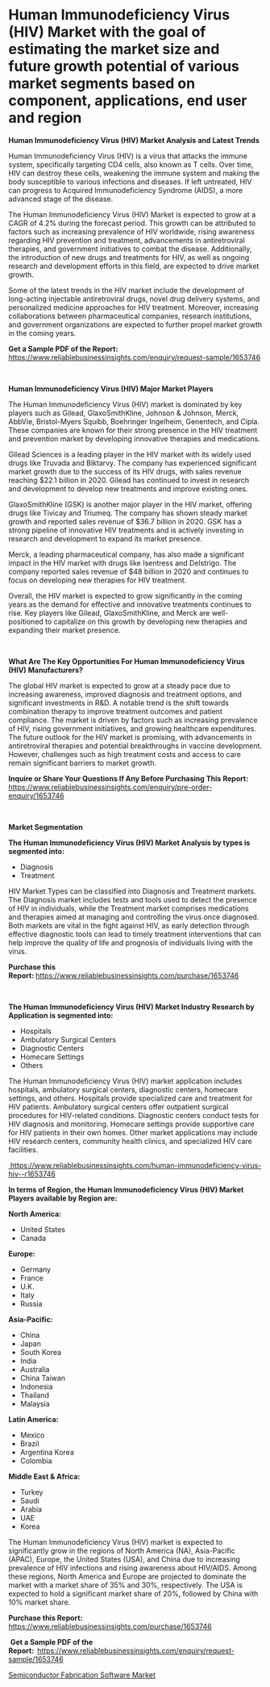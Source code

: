 <p><h1>Human Immunodeficiency Virus (HIV) Market with the goal of estimating the market size and future growth potential of various market segments based on component, applications, end user and region</h1></p><p><strong>Human Immunodeficiency Virus (HIV) Market Analysis and Latest Trends</strong></p>
<p><p>Human Immunodeficiency Virus (HIV) is a virus that attacks the immune system, specifically targeting CD4 cells, also known as T cells. Over time, HIV can destroy these cells, weakening the immune system and making the body susceptible to various infections and diseases. If left untreated, HIV can progress to Acquired Immunodeficiency Syndrome (AIDS), a more advanced stage of the disease.</p><p>The Human Immunodeficiency Virus (HIV) Market is expected to grow at a CAGR of 4.2% during the forecast period. This growth can be attributed to factors such as increasing prevalence of HIV worldwide, rising awareness regarding HIV prevention and treatment, advancements in antiretroviral therapies, and government initiatives to combat the disease. Additionally, the introduction of new drugs and treatments for HIV, as well as ongoing research and development efforts in this field, are expected to drive market growth.</p><p>Some of the latest trends in the HIV market include the development of long-acting injectable antiretroviral drugs, novel drug delivery systems, and personalized medicine approaches for HIV treatment. Moreover, increasing collaborations between pharmaceutical companies, research institutions, and government organizations are expected to further propel market growth in the coming years.</p></p>
<p><strong>Get a Sample PDF of the Report:&nbsp;</strong> <a href="https://www.reliablebusinessinsights.com/enquiry/request-sample/1653746">https://www.reliablebusinessinsights.com/enquiry/request-sample/1653746</a></p>
<p>&nbsp;</p>
<p><strong>Human Immunodeficiency Virus (HIV) Major Market Players</strong></p>
<p><p>The Human Immunodeficiency Virus (HIV) market is dominated by key players such as Gilead, GlaxoSmithKline, Johnson & Johnson, Merck, AbbVie, Bristol-Myers Squibb, Boehringer Ingelheim, Genentech, and Cipla. These companies are known for their strong presence in the HIV treatment and prevention market by developing innovative therapies and medications.</p><p>Gilead Sciences is a leading player in the HIV market with its widely used drugs like Truvada and Biktarvy. The company has experienced significant market growth due to the success of its HIV drugs, with sales revenue reaching $22.1 billion in 2020. Gilead has continued to invest in research and development to develop new treatments and improve existing ones.</p><p>GlaxoSmithKline (GSK) is another major player in the HIV market, offering drugs like Tivicay and Triumeq. The company has shown steady market growth and reported sales revenue of $36.7 billion in 2020. GSK has a strong pipeline of innovative HIV treatments and is actively investing in research and development to expand its market presence.</p><p>Merck, a leading pharmaceutical company, has also made a significant impact in the HIV market with drugs like Isentress and Delstrigo. The company reported sales revenue of $48 billion in 2020 and continues to focus on developing new therapies for HIV treatment.</p><p>Overall, the HIV market is expected to grow significantly in the coming years as the demand for effective and innovative treatments continues to rise. Key players like Gilead, GlaxoSmithKline, and Merck are well-positioned to capitalize on this growth by developing new therapies and expanding their market presence.</p></p>
<p>&nbsp;</p>
<p><strong>What Are The Key Opportunities For Human Immunodeficiency Virus (HIV) Manufacturers?</strong></p>
<p><p>The global HIV market is expected to grow at a steady pace due to increasing awareness, improved diagnosis and treatment options, and significant investments in R&D. A notable trend is the shift towards combination therapy to improve treatment outcomes and patient compliance. The market is driven by factors such as increasing prevalence of HIV, rising government initiatives, and growing healthcare expenditures. The future outlook for the HIV market is promising, with advancements in antiretroviral therapies and potential breakthroughs in vaccine development. However, challenges such as high treatment costs and access to care remain significant barriers to market growth.</p></p>
<p><strong>Inquire or Share Your Questions If Any Before Purchasing This Report:</strong> <a href="https://www.reliablebusinessinsights.com/enquiry/pre-order-enquiry/1653746">https://www.reliablebusinessinsights.com/enquiry/pre-order-enquiry/1653746</a></p>
<p>&nbsp;</p>
<p><strong>Market Segmentation</strong></p>
<p><strong>The Human Immunodeficiency Virus (HIV) Market Analysis by types is segmented into:</strong></p>
<p><ul><li>Diagnosis</li><li>Treatment</li></ul></p>
<p><p>HIV Market Types can be classified into Diagnosis and Treatment markets. The Diagnosis market includes tests and tools used to detect the presence of HIV in individuals, while the Treatment market comprises medications and therapies aimed at managing and controlling the virus once diagnosed. Both markets are vital in the fight against HIV, as early detection through effective diagnostic tools can lead to timely treatment interventions that can help improve the quality of life and prognosis of individuals living with the virus.</p></p>
<p><strong>Purchase this Report:&nbsp;</strong><a href="https://www.reliablebusinessinsights.com/purchase/1653746">https://www.reliablebusinessinsights.com/purchase/1653746</a></p>
<p>&nbsp;</p>
<p><strong>The Human Immunodeficiency Virus (HIV) Market Industry Research by Application is segmented into:</strong></p>
<p><ul><li>Hospitals</li><li>Ambulatory Surgical Centers</li><li>Diagnostic Centers</li><li>Homecare Settings</li><li>Others</li></ul></p>
<p><p>The Human Immunodeficiency Virus (HIV) market application includes hospitals, ambulatory surgical centers, diagnostic centers, homecare settings, and others. Hospitals provide specialized care and treatment for HIV patients. Ambulatory surgical centers offer outpatient surgical procedures for HIV-related conditions. Diagnostic centers conduct tests for HIV diagnosis and monitoring. Homecare settings provide supportive care for HIV patients in their own homes. Other market applications may include HIV research centers, community health clinics, and specialized HIV care facilities.</p></p>
<p><a href="https://www.reliablebusinessinsights.com/human-immunodeficiency-virus-hiv--r1653746">&nbsp;https://www.reliablebusinessinsights.com/human-immunodeficiency-virus-hiv--r1653746</a></p>
<p><strong>In terms of Region, the Human Immunodeficiency Virus (HIV) Market Players available by Region are:</strong></p>
<p>
    <p> <strong> North America: </strong>
        <ul>
            <li>United States</li>
            <li>Canada</li>
        </ul>
        </p> 
    <p> <strong> Europe: </strong>
        <ul>
            <li>Germany</li>
            <li>France</li>
            <li>U.K.</li>
            <li>Italy</li>
            <li>Russia</li>
        </ul>
        </p> 
    <p> <strong> Asia-Pacific: </strong>
        <ul>
            <li>China</li>
            <li>Japan</li>
            <li>South Korea</li>
            <li>India</li>
            <li>Australia</li>
            <li>China Taiwan</li>
            <li>Indonesia</li>
            <li>Thailand</li>
            <li>Malaysia</li>
        </ul>
        </p> 
    <p> <strong> Latin America: </strong>
        <ul>
            <li>Mexico</li>
            <li>Brazil</li>
            <li>Argentina Korea</li>
            <li>Colombia</li>
        </ul>
        </p> 
    <p> <strong> Middle East & Africa: </strong>
        <ul>
            <li>Turkey</li>
            <li>Saudi</li>
            <li>Arabia</li>
            <li>UAE</li>
            <li>Korea</li>
        </ul>
    </p>
    </p>
<p><p>The Human Immunodeficiency Virus (HIV) market is expected to significantly grow in the regions of North America (NA), Asia-Pacific (APAC), Europe, the United States (USA), and China due to increasing prevalence of HIV infections and rising awareness about HIV/AIDS. Among these regions, North America and Europe are projected to dominate the market with a market share of 35% and 30%, respectively. The USA is expected to hold a significant market share of 20%, followed by China with 10% market share.</p></p>
<p><strong>Purchase this Report: </strong><a href="https://www.reliablebusinessinsights.com/purchase/1653746">https://www.reliablebusinessinsights.com/purchase/1653746</a></p>
<p>&nbsp;<strong>Get a Sample PDF of the Report:&nbsp;&nbsp;</strong><a href="https://www.reliablebusinessinsights.com/enquiry/request-sample/1653746">https://www.reliablebusinessinsights.com/enquiry/request-sample/1653746</a></p>
<p><strong></strong></p>
<p><p><a href="https://medium.com/@graciakennyta2311/semiconductor-fabrication-software-market-share-size-trends-industry-analysis-report-by-9a11e4c28664">Semiconductor Fabrication Software Market</a></p></p>
